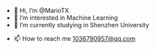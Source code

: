 - 👋 Hi, I’m @MarioTX
- 👀 I’m interested in Machine Learning
- 🌱 I’m currently studying in Shenzhen University
<!-- - 💞️ I’m looking to collaborate on  -->
- 📫 How to reach me 1036790957@qq.com

<!---
MarioTX/MarioTX is a ✨ special ✨ repository because its `README.md` (this file) appears on your GitHub profile.
You can click the Preview link to take a look at your changes.
--->

